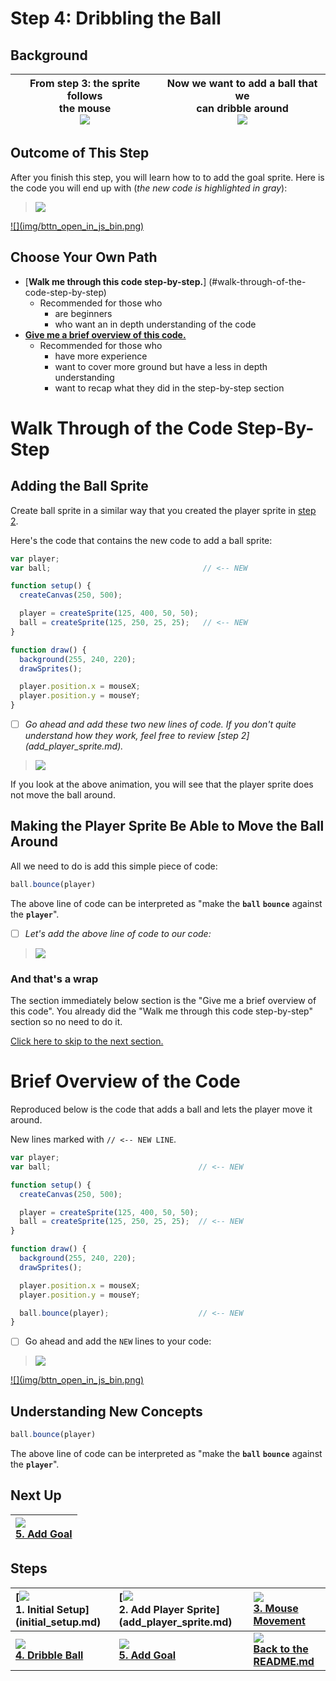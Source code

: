 # Step 4: Dribbling the Ball

## Background

| From step 3: the sprite follows <br> the mouse <br> ![](img/3_mini.gif) | Now we want to add a ball that we <br> can dribble around <br> ![](img/4_mini.gif) |
|:-----------------------------------------------------------------------:|:----------------------------------------------------------------------------------:|

## Outcome of This Step

After you finish this step, you will learn how to to add the goal sprite. Here
is the code you will end up with (_the new code is highlighted in gray_):

> ![](img/4_js_bin.gif)

<a href="http://jsbin.com/dikevu/29/edit?js,output" target="_blank">
  ![](img/bttn_open_in_js_bin.png)
</a>

## Choose Your Own Path

- [**Walk me through this code step-by-step.**]
  (#walk-through-of-the-code-step-by-step)
    - Recommended for those who
      - are beginners
      - who want an in depth understanding of the code
- [**Give me a brief overview of this code.**](#brief-overview-of-the-code)
    - Recommended for those who
      - have more experience
      - want to cover more ground but have a less in depth understanding
      - want to recap what they did in the step-by-step section

# Walk Through of the Code Step-By-Step

## Adding the Ball Sprite

Create ball sprite in a similar way that you created the player sprite in
[step 2](add_player_sprite.md).

Here's the code that contains the new code to add a ball sprite:

```js
var player;
var ball;                                  // <-- NEW

function setup() {
  createCanvas(250, 500);

  player = createSprite(125, 400, 50, 50);
  ball = createSprite(125, 250, 25, 25);   // <-- NEW
}

function draw() {
  background(255, 240, 220);
  drawSprites();

  player.position.x = mouseX;
  player.position.y = mouseY;
}
```

- [ ] _Go ahead and add these two new lines of code. If you don't quite
       understand how they work, feel free to review [step 2]
       (add_player_sprite.md)._

> ![](img/4_write-a_create_ball.gif)

If you look at the above animation, you will see that the player sprite
does not move the ball around.

## Making the Player Sprite Be Able to Move the Ball Around

All we need to do is add this simple piece of code:

```js
ball.bounce(player)
```

The above line of code can be interpreted as "make the **`ball`** **`bounce`**
against the **`player`**".

- [ ] _Let's add the above line of code to our code:_

> ![](img/4_write-c_ball_bounce_player.gif)

### And that's a wrap

The section immediately below section is the "Give me a brief overview of this
code". You already did the "Walk me through this code step-by-step" section
so no need to do it.

[Click here to skip to the next section.](#next-up)

# Brief Overview of the Code

Reproduced below is the code that adds a ball and lets the player move it
around.

New lines marked with
`// <-- NEW LINE`.

```js
var player;
var ball;                                 // <-- NEW

function setup() {
  createCanvas(250, 500);

  player = createSprite(125, 400, 50, 50);
  ball = createSprite(125, 250, 25, 25);  // <-- NEW
}

function draw() {
  background(255, 240, 220);
  drawSprites();

  player.position.x = mouseX;
  player.position.y = mouseY;

  ball.bounce(player);                    // <-- NEW
}
```

- [ ] Go ahead and add the `NEW` lines to your code:

> ![](img/4_js_bin_complete_walkthrough.gif)

<a href="http://jsbin.com/dikevu/29/edit?js,output" target="_blank">
  ![](img/bttn_open_in_js_bin.png)
</a>

## Understanding New Concepts

```js
ball.bounce(player)
```

The above line of code can be interpreted as "make the **`ball`** **`bounce`**
against the **`player`**".

## Next Up

| **[![](img/5_mini.gif)  <br> 5. Add Goal](add_goal.md)** |
|:-------------------------------------------------------------------|

## Steps

| **[![](img/1_mini.png) <br> 1. Initial Setup] (initial_setup.md)** | **[![](img/2_mini.png) <br> 2. Add Player Sprite]  (add_player_sprite.md)** | **[![](img/3_mini.gif)  <br> 3. Mouse Movement](mouse_movement.md)** |
|:-------------------------------------------------------------------|:----------------------------------------------------------------------------|:---------------------------------------------------------------------|
| **[![](img/4_mini.gif) <br> 4. Dribble Ball](dribble_ball.md)**    | **[![](img/5_mini.gif) <br> 5. Add Goal](add_goal.md)**                     | **[![](img/readme.png) <br> Back to the README.md](README.md)**      |
